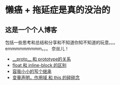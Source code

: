 # 懒癌 + 拖延症是真的没治的
## 这是一个个人博客
包括一些思考和总结和分享和不知道你知不知道的玩意。。。
emmmmmmmmm。。。 奈丝儿！

- <a href="https://github.com/YuArtian/blog/issues/1">\_\_proto\_\_ 和 prototype的关系</a>
- <a href="https://github.com/YuArtian/blog/issues/2">float 和 inline-block 的区别</a>
- <a href="https://github.com/YuArtian/blog/issues/2">容我小小的写个继承</a>
- <a href="https://github.com/YuArtian/blog/issues/2">变量声明，作用域 和 this 的碎碎念</a>
